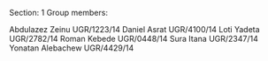 Section: 1 Group members:

Abdulazez Zeinu UGR/1223/14
Daniel Asrat UGR/4100/14
Loti Yadeta UGR/2782/14
Roman Kebede UGR/0448/14
Sura Itana UGR/2347/14
Yonatan Alebachew UGR/4429/14
